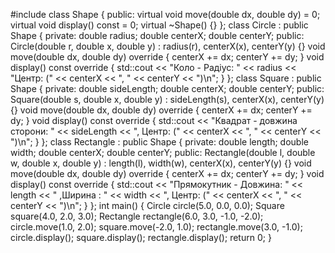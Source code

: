 #include <iostream>
class Shape {
public:
    virtual void move(double dx, double dy) = 0;
    virtual void display() const = 0;
    virtual ~Shape() {}
};
class Circle : public Shape {
private:
    double radius;
    double centerX;
    double centerY;
public:
    Circle(double r, double x, double y) : radius(r), centerX(x), centerY(y) {}
    void move(double dx, double dy) override {
        centerX += dx;
        centerY += dy;
    }
    void display() const override {
        std::cout << "Коло - Радіус: " << radius << "Центр: (" << centerX << ", " << centerY << ")\n";
    }
};
class Square : public Shape {
private:
    double sideLength;
    double centerX;
    double centerY;
public:
    Square(double s, double x, double y) : sideLength(s), centerX(x), centerY(y) {}
    void move(double dx, double dy) override {
        centerX += dx;
        centerY += dy;
    }
    void display() const override {
        std::cout << "Квадрат - довжина сторони: " << sideLength << ", Центр: (" << centerX << ", " << centerY << ")\n";
    }
};
class Rectangle : public Shape {
private:
    double length;
    double width;
    double centerX;
    double centerY;
public:
    Rectangle(double l, double w, double x, double y) : length(l), width(w), centerX(x), centerY(y) {}
    void move(double dx, double dy) override {
        centerX += dx;
        centerY += dy;
    }
    void display() const override {
        std::cout << "Прямокутник - Довжина: " << length << " ,Ширина : " << width << ", Центр: (" << centerX << ", " << centerY << ")\n";
    }
};
int main() {
    Circle circle(5.0, 0.0, 0.0);
    Square square(4.0, 2.0, 3.0);
    Rectangle rectangle(6.0, 3.0, -1.0, -2.0);
    circle.move(1.0, 2.0);
    square.move(-2.0, 1.0);
    rectangle.move(3.0, -1.0);
    circle.display();
    square.display();
    rectangle.display();
    return 0;
}
